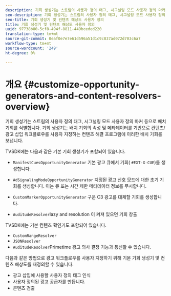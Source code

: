 ```yaml
---
description: 기회 생성기는 스트림의 사용자 정의 태그, 시그널링 모드 사용자 정의 마커 등으로 배치 기회를 식별합니다. 기회 생성기는 배치 기회의 속성 및 메타데이터를 기반으로 컨텐츠/광고 삽입 워크플로우를 사용자 지정하는 컨텐츠 해결 프로그램에 이러한 배치 기회를 보냅니다.
seo-description: 기회 생성기는 스트림의 사용자 정의 태그, 시그널링 모드 사용자 정의 마커 등으로 배치 기회를 식별합니다. 기회 생성기는 배치 기회의 속성 및 메타데이터를 기반으로 컨텐츠/광고 삽입 워크플로우를 사용자 지정하는 컨텐츠 해결 프로그램에 이러한 배치 기회를 보냅니다.
seo-title: 기회 생성기 및 컨텐츠 해상도 사용자 정의
title: 기회 생성기 및 컨텐츠 해상도 사용자 정의
uuid: 97738b80-5cf8-494f-8811-449bceded220
translation-type: tm+mt
source-git-commit: 0eaf0e7e7e61d596a51d1c9c837ad072d703c6a7
workflow-type: tm+mt
source-wordcount: '249'
ht-degree: 0%

---
```



# 개요 {#customize-opportunity-generators-and-content-resolvers-overview}

기회 생성기는 스트림의 사용자 정의 태그, 시그널링 모드 사용자 정의 마커 등으로 배치 기회를 식별합니다. 기회 생성기는 배치 기회의 속성 및 메타데이터를 기반으로 컨텐츠/광고 삽입 워크플로우를 사용자 지정하는 컨텐츠 해결 프로그램에 이러한 배치 기회를 보냅니다.

TVSDK에는 다음과 같은 기본 기회 생성기가 포함되어 있습니다.

* `ManifestCuesOpportunityGenerator` 기본 광고 큐에서 기회( `#EXT-X-CUE`)를 생성합니다.

* `AdSignalingModeOpportunityGenerator` 지정된 광고 신호 모드에 대한 초기 기회를 생성합니다. 이는 큐 또는 시간 제한 메타데이터 정보를 무시합니다.
* `CustomMarkerOpportunityGenerator` 구운 C3 광고를 대체할 기회를 생성합니다.
* `AuditudeResolver`lazy and resolution 이 켜져 있으면 기회 창출

TVSDK에는 기본 컨텐츠 확인기도 포함되어 있습니다.

* `CustomRangeResolver`
* `JSONResolver`
* `AuditudeResolver`Primetime 광고 의사 결정 기능과 통신할 수 있습니다.

다음과 같은 방법으로 광고 워크플로우를 사용자 지정하기 위해 기본 기회 생성기 및 컨텐츠 해상도를 재정의할 수 있습니다.

* 광고 삽입에 사용할 사용자 정의 태그 인식
* 사용자 정의된 광고 공급자를 만듭니다.
* 콘텐츠 검출